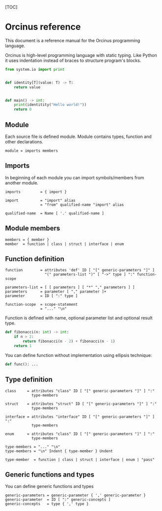 [TOC]

Orcinus reference
=================

This document is a reference manual for the Orcinus programming language.

Orcinus is high-level programming language with static typing. Like Python it
uses indentation instead of braces to structure program's blocks.


```python
from system.io import print


def identity[T](value: T) -> T:
    return value


def main() -> int:
    print(identitity("Hello world!"))
    return 0

```


Module
------

Each source file is defined module. Module contains types, function and other declarations.

```abnf
module = imports members
```


Imports
-------

In beginning of each module you can import symbols/members from another module. 

```abnf
imports         = { import } 

import          = "import" alias
                = "from" qualified-name "import" alias

qualified-name  = Name [ '.' qualified-name ]
```


Module members
--------------

```abnf
members = { member }
member  = function | class | struct | interface | enum 
```

Function definition
-------------------

```abnf
function        = attributes 'def' ID [ "[" generic-parameters "]" ] 
                  "(" parameters-list ")" [ "->" type ] ":" function-scope

parameters-list = [ [ parameters ] [ "*" "," parameters ] ]
parameters      = parameter [ "," parameter ]+
parameter       = ID [ ":" type ]

function-scope  = scope-statement
                = "..." "\n"
```

Function is defined with name, optional parameter list and optional result type.

```python
def fibonacci(n: int) -> int:
    if n > 2:
        return fibonacci(n - 2) + fibonacci(n - 1)
    return 1
```

You can define function without implementation using ellipsis technique:

```python
def func(): ...
```

Type definition 
---------------

```abnf
class     = attributes "class" ID [ "[" generic-parameters "]" ] ":" 
            type-members
              
struct    = attributes "struct" ID [ "[" generic-parameters "]" ] ":" 
            type-members
              
interface = attributes "interface" ID [ "[" generic-parameters "]" ] ":" 
            type-members
            
enum      = attributes "class" ID [ "[" generic-parameters "]" ] ":" 
            type-members                                
```

```abnf
type-members = "..." "\n"
type-members = "\n" Indent { type-member } Undent

type-member  = function | class | struct | interface | enum | "pass"
```

Generic functions and types
---------------------------

You can define generic functions and types

```abnf
generic-parameters = generic-parameter { ',' generic-parameter } 
generic-parameter  = ID [ ":" generic-concepts ]
generic-concepts   = type { ',' type } 
```
